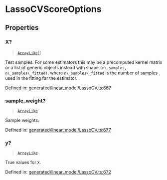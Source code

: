 # LassoCVScoreOptions

## Properties

### X?

> [`ArrayLike`](../types/ArrayLike.md)[]

Test samples. For some estimators this may be a precomputed kernel matrix or a list of generic objects instead with shape `(n\_samples, n\_samples\_fitted)`, where `n\_samples\_fitted` is the number of samples used in the fitting for the estimator.

Defined in:  [generated/linear\_model/LassoCV.ts:667](https://github.com/transitive-bullshit/scikit-learn-ts/blob/92ab806/packages/sklearn/src/generated/linear_model/LassoCV.ts#L667)

### sample\_weight?

> [`ArrayLike`](../types/ArrayLike.md)

Sample weights.

Defined in:  [generated/linear\_model/LassoCV.ts:677](https://github.com/transitive-bullshit/scikit-learn-ts/blob/92ab806/packages/sklearn/src/generated/linear_model/LassoCV.ts#L677)

### y?

> [`ArrayLike`](../types/ArrayLike.md)

True values for `X`.

Defined in:  [generated/linear\_model/LassoCV.ts:672](https://github.com/transitive-bullshit/scikit-learn-ts/blob/92ab806/packages/sklearn/src/generated/linear_model/LassoCV.ts#L672)
